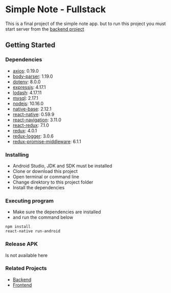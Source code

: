 # Simple Note - Fullstack

This is a final project of the simple note app. but to run this project you must start server from the [backend project](https://github.com/fdlnfjrrmdni/simple-note-backend)

## Getting Started

### Dependencies

* [axios](https://github.com/axios/axios): 0.19.0
* [body-parser](https://www.npmjs.com/package/body-parser): 1.19.0
* [dotenv](https://www.npmjs.com/package/dotenv): 8.0.0
* [expressjs](https://expressjs.com/): 4.17.1
* [lodash](https://lodash.com/): 4.17.11
* [mysql](https://www.mysql.com/): 2.17.1
* [nodejs](https://nodejs.org/): 10.16.0 
* [native-base](https://nativebase.io/): 2.12.1
* [react-native](https://facebook.github.io/react-native/): 0.59.9
* [react-navigation](https://reactnavigation.org/): 3.11.0
* [react-redux](https://react-redux.js.org/): 7.1.0
* [redux](https://redux.js.org/): 4.0.1
* [redux-logger](https://www.npmjs.com/package/redux-logger/): 3.0.6
* [redux-promise-middleware](https://www.npmjs.com/package/redux-promise-middleware/): 6.1.1

### Installing

* Android Studio, JDK and SDK must be installed
* Clone or download this project 
* Open terminal or command line
* Change direktory to this project folder
* Install the dependencies

### Executing program

* Make sure the dependencies are installed
* and run the command below
```
npm install
react-native run-android
```
### Release APK

Is not available here

### Related Projects

* [Backend](https://github.com/fdlnfjrrmdni/simple-note-frontend)
* [Frontend](https://github.com/fdlnfjrrmdni/simple-note-backend)


